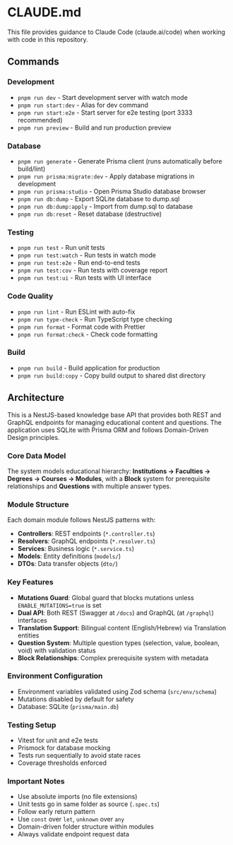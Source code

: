 # CLAUDE.md

This file provides guidance to Claude Code (claude.ai/code) when working with code in this repository.

## Commands

### Development
- `pnpm run dev` - Start development server with watch mode
- `pnpm run start:dev` - Alias for dev command
- `pnpm run start:e2e` - Start server for e2e testing (port 3333 recommended)
- `pnpm run preview` - Build and run production preview

### Database
- `pnpm run generate` - Generate Prisma client (runs automatically before build/lint)
- `pnpm run prisma:migrate:dev` - Apply database migrations in development
- `pnpm run prisma:studio` - Open Prisma Studio database browser
- `pnpm run db:dump` - Export SQLite database to dump.sql
- `pnpm run db:dump:apply` - Import from dump.sql to database
- `pnpm run db:reset` - Reset database (destructive)

### Testing
- `pnpm run test` - Run unit tests
- `pnpm run test:watch` - Run tests in watch mode
- `pnpm run test:e2e` - Run end-to-end tests
- `pnpm run test:cov` - Run tests with coverage report
- `pnpm run test:ui` - Run tests with UI interface

### Code Quality
- `pnpm run lint` - Run ESLint with auto-fix
- `pnpm run type-check` - Run TypeScript type checking
- `pnpm run format` - Format code with Prettier
- `pnpm run format:check` - Check code formatting

### Build
- `pnpm run build` - Build application for production
- `pnpm run build:copy` - Copy build output to shared dist directory

## Architecture

This is a NestJS-based knowledge base API that provides both REST and GraphQL endpoints for managing educational content and questions. The application uses SQLite with Prisma ORM and follows Domain-Driven Design principles.

### Core Data Model
The system models educational hierarchy: **Institutions → Faculties → Degrees → Courses → Modules**, with a **Block** system for prerequisite relationships and **Questions** with multiple answer types.

### Module Structure
Each domain module follows NestJS patterns with:
- **Controllers**: REST endpoints (`*.controller.ts`)
- **Resolvers**: GraphQL endpoints (`*.resolver.ts`) 
- **Services**: Business logic (`*.service.ts`)
- **Models**: Entity definitions (`models/`)
- **DTOs**: Data transfer objects (`dto/`)

### Key Features
- **Mutations Guard**: Global guard that blocks mutations unless `ENABLE_MUTATIONS=true` is set
- **Dual API**: Both REST (Swagger at `/docs`) and GraphQL (at `/graphql`) interfaces
- **Translation Support**: Bilingual content (English/Hebrew) via Translation entities
- **Question System**: Multiple question types (selection, value, boolean, void) with validation status
- **Block Relationships**: Complex prerequisite system with metadata

### Environment Configuration
- Environment variables validated using Zod schema (`src/env/schema`)
- Mutations disabled by default for safety
- Database: SQLite (`prisma/main.db`)

### Testing Setup
- Vitest for unit and e2e tests
- Prismock for database mocking
- Tests run sequentially to avoid state races
- Coverage thresholds enforced

### Important Notes
- Use absolute imports (no file extensions)
- Unit tests go in same folder as source (`.spec.ts`)
- Follow early return pattern
- Use `const` over `let`, `unknown` over `any`
- Domain-driven folder structure within modules
- Always validate endpoint request data